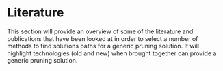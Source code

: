 # Literature

This section will provide an overview of some of the literature and publications that have been looked at in order to select a number of methods to find solutions paths for a generic pruning solution.  It will highlight technologies (old and new) when brought together can provide a generic pruning solution.

